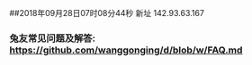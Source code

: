 ##2018年09月28日07时08分44秒 新址 142.93.63.167
### 兔友常见问题及解答: https://github.com/wanggonging/d/blob/w/FAQ.md
